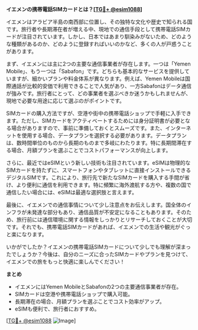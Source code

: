 **イエメンの携帯電話SIMカードとは？[[TG💪+ @esim1088](https://t.me/s/esim1088)]**

イエメンはアラビア半島の南西部に位置し、その独特な文化や歴史で知られる国です。旅行者や長期滞在者が増える中、現地での通信手段として携帯電話SIMカードが注目されています。しかし、日本ではあまり馴染みがないため、どのような種類があるのか、どのように登録すればいいのかなど、多くの人が戸惑うことがあります。

まず、イエメンには主に2つの主要な通信事業者が存在します。一つは「Yemen Mobile」、もう一つは「Sabafon」です。どちらも基本的なサービスを提供していますが、細かいプランや料金体系が異なります。例えば、Yemen Mobileは国際通話が比較的安価で利用できることで人気があり、一方Sabafonはデータ通信が強みです。旅行者にとって、どの事業者を選ぶべきか迷うかもしれませんが、現地で必要な用途に応じて選ぶのがポイントです。

SIMカードの購入方法ですが、空港や街中の携帯電話ショップで手軽に入手できます。ただし、SIMカードをアクティベートするためには身分証明書が必要となる場合がありますので、事前に準備しておくとスムーズです。また、インターネットを使用する場合、データプランを選択する必要があります。データプランは、数時間単位のものから長期のものまで多岐にわたります。特に長期間滞在する場合、月額プランを選ぶことでコストパフォーマンスが向上します。

さらに、最近ではeSIMという新しい技術も注目されています。eSIMは物理的なSIMカードを持たずに、スマートフォンやタブレットに直接インストールできるデジタルSIMです。これにより、旅行先で新たなSIMカードを購入する手間が省け、より便利に通信を利用できます。特に頻繁に海外渡航する方や、複数の国で通信したい場合には、eSIMは最適な選択肢と言えます。

最後に、イエメンでの通信事情について少し注意点をお伝えします。国全体のインフラが未発達な部分もあり、通信品質が不安定になることもあります。そのため、旅行前には通信環境に関する情報をしっかりとリサーチしておくことが大切です。それでも、携帯電話SIMカードがあれば、イエメンでの生活や観光がぐっと楽になります。

いかがでしたか？イエメンの携帯電話SIMカードについて少しでも理解が深まったでしょうか？今後は、自分のニーズに合ったSIMカードやプランを見つけて、イエメンでの旅をもっと快適に楽しんでください！

**まとめ**

- イエメンにはYemen MobileとSabafonの2つの主要通信事業者が存在。
- SIMカードは空港や携帯電話ショップで購入可能。
- 長期滞在の場合、月額プランを選ぶことでコスト効率がアップ。
- eSIMも便利で、旅行者におすすめ。

[[TG💪+ @esim1088](https://t.me/s/esim1088) ![Image](https://i.postimg.cc/Y0z9fWf4/image.png)]